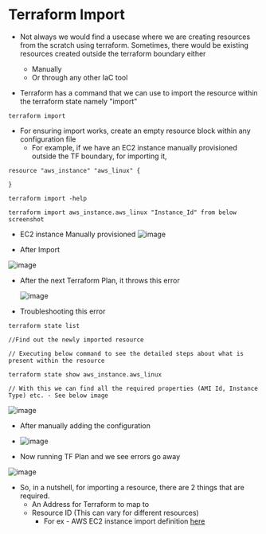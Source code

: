 # Terraform Import
- Not always we would find a usecase where we are creating resources from the scratch using terraform. Sometimes, there would be existing resources created outside the terraform boundary either
    - Manually
    - Or through any other IaC tool

- Terraform has a command that we can use to import the resource within the terraform state namely "import"

```hcl
terraform import
```

- For ensuring import works, create an empty resource block within any configuration file
    - For example, if we have an EC2 instance manually provisioned outside the TF boundary, for importing it,

```hcl
resource "aws_instance" "aws_linux" {

}

terraform import -help

terraform import aws_instance.aws_linux "Instance_Id" from below screenshot
```

- EC2 instance Manually provisioned
![image](https://github.com/niravmsoni/terraform-aws/assets/6556021/070a202b-1e9b-4caa-9fea-578d8203a5bb)

- After Import
  
![image](https://github.com/niravmsoni/terraform-aws/assets/6556021/fd487526-2668-4e34-925e-56719801c25b)


- After the next Terraform Plan, it throws this error

  ![image](https://github.com/niravmsoni/terraform-aws/assets/6556021/a5fe828d-c2f0-4774-96a1-27fc5f899661)

- Troubleshooting this error

```hcl
terraform state list

//Find out the newly imported resource

// Executing below command to see the detailed steps about what is present within the resource

terraform state show aws_instance.aws_linux

// With this we can find all the required properties (AMI Id, Instance Type) etc. - See below image
```

![image](https://github.com/niravmsoni/terraform-aws/assets/6556021/d448fbb4-fa7f-49f8-a410-c9a1d4f17681)

- After manually adding the configuration
  
- ![image](https://github.com/niravmsoni/terraform-aws/assets/6556021/f3c1050f-8a32-4cf6-b19b-5da68ff2d972)

- Now running TF Plan and we see errors go away

![image](https://github.com/niravmsoni/terraform-aws/assets/6556021/bf2b3620-d108-43eb-95e3-79ad67bdb7b7)

- So, in a nutshell, for importing a resource, there are 2 things that are required.
    - An Address for Terraform to map to
    - Resource ID (This can vary for different resources)
        - For ex - AWS EC2 instance import definition [here](https://registry.terraform.io/providers/hashicorp/aws/latest/docs/resources/instance#import)